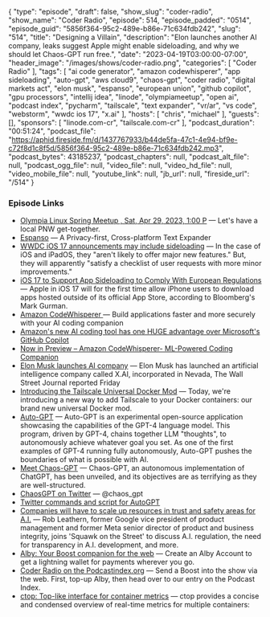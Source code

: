 {
  "type": "episode",
  "draft": false,
  "show_slug": "coder-radio",
  "show_name": "Coder Radio",
  "episode": 514,
  "episode_padded": "0514",
  "episode_guid": "5856f364-95c2-489e-b86e-71c634fdb242",
  "slug": "514",
  "title": "Designing a Villain",
  "description": "Elon launches another AI company, leaks suggest Apple might enable sideloading, and why we should let Chaos-GPT run free.",
  "date": "2023-04-19T03:00:00-07:00",
  "header_image": "/images/shows/coder-radio.png",
  "categories": [
    "Coder Radio"
  ],
  "tags": [
    "ai code generator",
    "amazon codewhisperer",
    "app sideloading",
    "auto-gpt",
    "aws cloud9",
    "chaos-gpt",
    "coder radio",
    "digital markets act",
    "elon musk",
    "espanso",
    "european union",
    "github copilot",
    "gpu processors",
    "intellij idea",
    "linode",
    "olympiameetup",
    "open ai",
    "podcast index",
    "pycharm",
    "tailscale",
    "text expander",
    "vr/ar",
    "vs code",
    "webstorm",
    "wwdc ios 17",
    "x.ai"
  ],
  "hosts": [
    "chris",
    "michael"
  ],
  "guests": [],
  "sponsors": [
    "linode.com-cr",
    "tailscale.com-cr"
  ],
  "podcast_duration": "00:51:24",
  "podcast_file": "https://aphid.fireside.fm/d/1437767933/b44de5fa-47c1-4e94-bf9e-c72f8d1c8f5d/5856f364-95c2-489e-b86e-71c634fdb242.mp3",
  "podcast_bytes": 43185237,
  "podcast_chapters": null,
  "podcast_alt_file": null,
  "podcast_ogg_file": null,
  "video_file": null,
  "video_hd_file": null,
  "video_mobile_file": null,
  "youtube_link": null,
  "jb_url": null,
  "fireside_url": "/514"
}


### Episode Links

  * [Olympia Linux Spring Meetup , Sat, Apr 29, 2023, 1:00 P](https://www.meetup.com/jupiterbroadcasting/events/292645094/ "Olympia Linux Spring Meetup , Sat, Apr 29, 2023, 1:00 P") — Let's have a local PNW get-together. 
  * [Espanso](https://espanso.org/ "Espanso") — A Privacy-first, Cross-platform Text Expander
  * [WWDC iOS 17 announcements may include sideloading](https://appleinsider.com/articles/23/04/16/apple-will-lay-sideloading-groundwork-in-ios-17 "WWDC iOS 17 announcements may include sideloading") — In the case of iOS and iPadOS, they "aren't likely to offer major new features." But, they will apparently "satisfy a checklist of user requests with more minor improvements." 
  * [iOS 17 to Support App Sideloading to Comply With European Regulations](https://www.macrumors.com/2023/04/17/app-sideloading-support-coming-ios-17/ "iOS 17 to Support App Sideloading to Comply With European Regulations") — Apple in iOS 17 will for the first time allow iPhone users to download apps hosted outside of its official App Store, according to Bloomberg's Mark Gurman. 
  * [Amazon CodeWhisperer ](https://aws.amazon.com/codewhisperer/ "Amazon CodeWhisperer ") — Build applications faster and more securely with your AI coding companion
  * [Amazon's new AI coding tool has one HUGE advantage over Microsoft's GitHub Copilot](https://www.windowscentral.com/software-apps/amazons-new-ai-coding-tool-has-one-huge-advantage-over-microsofts-github-copilot "Amazon's new AI coding tool has one HUGE advantage over Microsoft's GitHub Copilot")
  * [Now in Preview – Amazon CodeWhisperer- ML-Powered Coding Companion](https://aws.amazon.com/blogs/aws/now-in-preview-amazon-codewhisperer-ml-powered-coding-companion/ "Now in Preview – Amazon CodeWhisperer- ML-Powered Coding Companion")
  * [Elon Musk launches AI company](https://www.marketwatch.com/story/elon-musk-launches-ai-company-wsj-f0eb7850 "Elon Musk launches AI company") — Elon Musk has launched an artificial intelligence company called X.AI, incorporated in Nevada, The Wall Street Journal reported Friday
  * [Introducing the Tailscale Universal Docker Mod](https://tailscale.dev/blog/docker-mod-tailscale "Introducing the Tailscale Universal Docker Mod") — Today, we're introducing a new way to add Tailscale to your Docker containers: our brand new universal Docker mod. 
  * [Auto-GPT](https://github.com/Significant-Gravitas/Auto-GPT "Auto-GPT") — Auto-GPT is an experimental open-source application showcasing the capabilities of the GPT-4 language model. This program, driven by GPT-4, chains together LLM "thoughts", to autonomously achieve whatever goal you set. As one of the first examples of GPT-4 running fully autonomously, Auto-GPT pushes the boundaries of what is possible with AI.
  * [Meet Chaos-GPT](https://decrypt.co/126122/meet-chaos-gpt-ai-tool-destroy-humanity "Meet Chaos-GPT") — Chaos-GPT, an autonomous implementation of ChatGPT, has been unveiled, and its objectives are as terrifying as they are well-structured. 
  * [ChaosGPT on Twitter](https://twitter.com/chaos_gpt "ChaosGPT on Twitter") — @chaos_gpt
  * [Twitter commands and script for AutoGPT](https://github.com/Significant-Gravitas/Auto-GPT/discussions/943 "Twitter commands and script for AutoGPT")
  * [Companies will have to scale up resources in trust and safety areas for A.I.](https://www.youtube.com/watch?v=zrsBJR72t8w "Companies will have to scale up resources in trust and safety areas for A.I.") — Rob Leathern, former Google vice president of product management and former Meta senior director of product and business integrity, joins 'Squawk on the Street' to discuss A.I. regulation, the need for transparency in A.I. development, and more. 
  * [Alby: Your Boost companion for the web](https://getalby.com/ "Alby: Your Boost companion for the web") — Create an Alby Account to get a lightning wallet for payments wherever you go. 
  * [Coder Radio on the Podcastindex.org](https://podcastindex.org/podcast/487548 "Coder Radio on the Podcastindex.org") — Send a Boost into the show via the web. First, top-up Alby, then head over to our entry on the Podcast Index.
  * [ctop: Top-like interface for container metrics](https://github.com/bcicen/ctop "ctop: Top-like interface for container metrics") — ctop provides a concise and condensed overview of real-time metrics for multiple containers:


